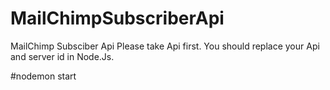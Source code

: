 # MailChimpSubscriberApi
MailChimp Subsciber Api
Please take Api first. You should replace your Api and server id in Node.Js. 

#nodemon start
